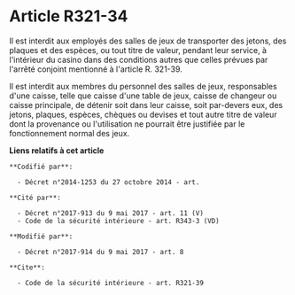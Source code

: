 # Article R321-34

Il est interdit aux employés des salles de jeux de transporter des jetons, des plaques et des espèces, ou tout titre de
valeur, pendant leur service, à l'intérieur du casino dans des conditions autres que celles prévues par l'arrêté conjoint
mentionné à l'article R. 321-39.

Il est interdit aux membres du personnel des salles de jeux, responsables d'une caisse, telle que caisse d'une table de jeux,
caisse de changeur ou caisse principale, de détenir soit dans leur caisse, soit par-devers eux, des jetons, plaques, espèces,
chèques ou devises et tout autre titre de valeur dont la provenance ou l'utilisation ne pourrait être justifiée par le
fonctionnement normal des jeux.

**Liens relatifs à cet article**

	**Codifié par**:

	  - Décret n°2014-1253 du 27 octobre 2014 - art.

	**Cité par**:

	  - Décret n°2017-913 du 9 mai 2017 - art. 11 (V)
	  - Code de la sécurité intérieure - art. R343-3 (VD)

	**Modifié par**:

	  - Décret n°2017-914 du 9 mai 2017 - art. 8

	**Cite**:

	  - Code de la sécurité intérieure - art. R321-39
